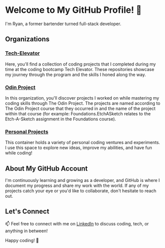 # Welcome to My GitHub Profile! 👋

I'm Ryan, a former bartender turned full-stack developer.

## Organizations

### [Tech-Elevator](https://github.com/Tech-Elevator)

Here, you'll find a collection of coding projects that I completed during my time at the coding bootcamp Tech Elevator. These repositories showcase my journey through the program and the skills I honed along the way.

### [Odin Project](https://github.com/Odin-Project)

In this organization, you'll discover projects I worked on while mastering my coding skills through The Odin Project. The projects are named according to The Odin Project course that they occurred in and the name of the project within that course (for example: Foundations.EtchASketch relates to the Etch-A-Sketch assignment in the Foundations course).

### [Personal Projects](https://github.com/Your-Personal-Projects)

This container holds a variety of personal coding ventures and experiments. I use this space to explore new ideas, improve my abilities, and have fun while coding!

## About My GitHub Account

I'm continuously learning and growing as a developer, and GitHub is where I document my progress and share my work with the world. If any of my projects catch your eye or you'd like to collaborate, don't hesitate to reach out.

## Let's Connect

📫 Feel free to connect with me on [LinkedIn](https://www.linkedin.com/in/ryanrugh/) to discuss coding, tech, or anything in between!

Happy coding! 🚀
